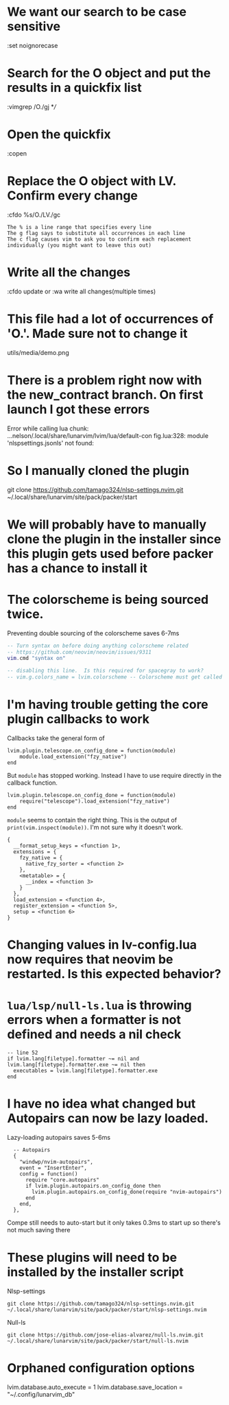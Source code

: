 # We want our search to be case sensitive
:set noignorecase
# Search for the O object and put the results in a quickfix list
:vimgrep /O\./gj **/*
# Open the quickfix
:copen
# Replace the O object with LV.  Confirm every change
:cfdo %s/O\./LV./gc

    The % is a line range that specifies every line
    The g flag says to substitute all occurrences in each line
    The c flag causes vim to ask you to confirm each replacement individually (you might want to leave this out)
# Write all the changes
:cfdo update   or :wa write all changes(multiple times)  

# This file had a lot of occurrences of 'O.'.  Made sure not to change it
utils/media/demo.png


#  There is a problem right now with the new_contract branch.  On first launch I got these errors

Error while calling lua chunk: ...nelson/.local/share/lunarvim/lvim/lua/default-con
fig.lua:328: module 'nlspsettings.jsonls' not found:

# So I manually cloned the plugin
git clone https://github.com/tamago324/nlsp-settings.nvim.git ~/.local/share/lunarvim/site/pack/packer/start

# We will probably have to manually clone the plugin in the installer since this plugin gets used before packer has a chance to install it


# The colorscheme is being sourced twice.

Preventing double sourcing of the colorscheme saves 6-7ms

```lua
-- Turn syntax on before doing anything colorscheme related
-- https://github.com/neovim/neovim/issues/9311
vim.cmd "syntax on"

-- disabling this line.  Is this required for spacegray to work? 
-- vim.g.colors_name = lvim.colorscheme -- Colorscheme must get called after plugins are loaded or it will break new installs.
```

# I'm having trouble getting the core plugin callbacks to work

Callbacks take the general form of 

```
lvim.plugin.telescope.on_config_done = function(module)
	module.load_extension("fzy_native")
end
```

But `module` has stopped working. Instead I have to use require directly in the callback function.

```
lvim.plugin.telescope.on_config_done = function(module)
	require("telescope").load_extension("fzy_native")
end

```

`module` seems to contain the right thing.  This is the output of `print(vim.inspect(module))`.  I'm not sure why it doesn't work.

```
{                                                                                         
  __format_setup_keys = <function 1>,                                                     
  extensions = {                                                                          
    fzy_native = {                                                                        
      native_fzy_sorter = <function 2>                                                    
    },                                                                                    
    <metatable> = {                                                                       
      __index = <function 3>                                                              
    }                                                                                     
  },                                                                                      
  load_extension = <function 4>,                                                          
  register_extension = <function 5>,                                                      
  setup = <function 6>                                                                    
}                                  
```

#  Changing values in lv-config.lua now requires that neovim be restarted.  Is this expected behavior?

# `lua/lsp/null-ls.lua` is throwing errors when a formatter is not defined and needs a nil check

```
-- line 52
if lvim.lang[filetype].formatter ~= nil and lvim.lang[filetype].formatter.exe ~= nil then
  executables = lvim.lang[filetype].formatter.exe
end
```

# I have no idea what changed but Autopairs can now be lazy loaded.  

Lazy-loading autopairs saves 5-6ms 

```
  -- Autopairs
  {
    "windwp/nvim-autopairs",
    event = "InsertEnter",
    config = function()
      require "core.autopairs"
      if lvim.plugin.autopairs.on_config_done then
        lvim.plugin.autopairs.on_config_done(require "nvim-autopairs")
      end
    end,
  },

```

Compe still needs to auto-start but it only takes 0.3ms to start up so there's not much saving there

# These plugins will need to be installed by the installer script

Nlsp-settings

```
git clone https://github.com/tamago324/nlsp-settings.nvim.git ~/.local/share/lunarvim/site/pack/packer/start/nlsp-settings.nvim
```

Null-ls

```
git clone https://github.com/jose-elias-alvarez/null-ls.nvim.git ~/.local/share/lunarvim/site/pack/packer/start/null-ls.nvim
```


# Orphaned configuration options

lvim.database.auto_execute = 1
lvim.database.save_location = "~/.config/lunarvim_db"
